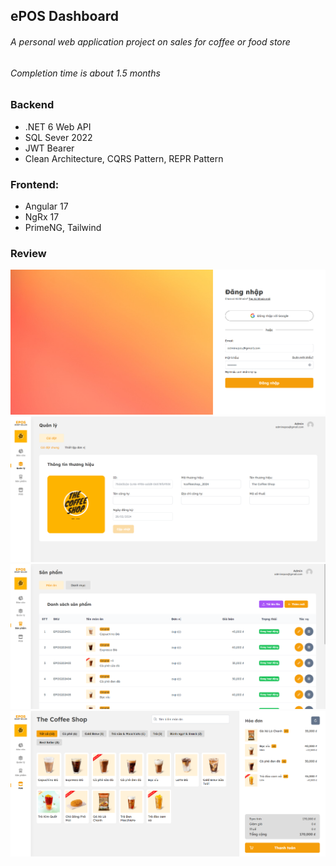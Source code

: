 ﻿## ePOS Dashboard
###### A personal web application project on sales for coffee or food store
###### Completion time is about 1.5 months

### Backend
- .NET 6 Web API
- SQL Sever 2022
- JWT Bearer
- Clean Architecture, CQRS Pattern, REPR Pattern

### Frontend:
- Angular 17
- NgRx 17
- PrimeNG, Tailwind

### Review
<img src="archive/images/capture-signin.png" alt="SignIn">
<img src="archive/images/capture-management.png" alt="SignIn">
<img src="archive/images/capture-item.png" alt="SignIn">
<img src="archive/images/capture-pos.png" alt="SignIn">
